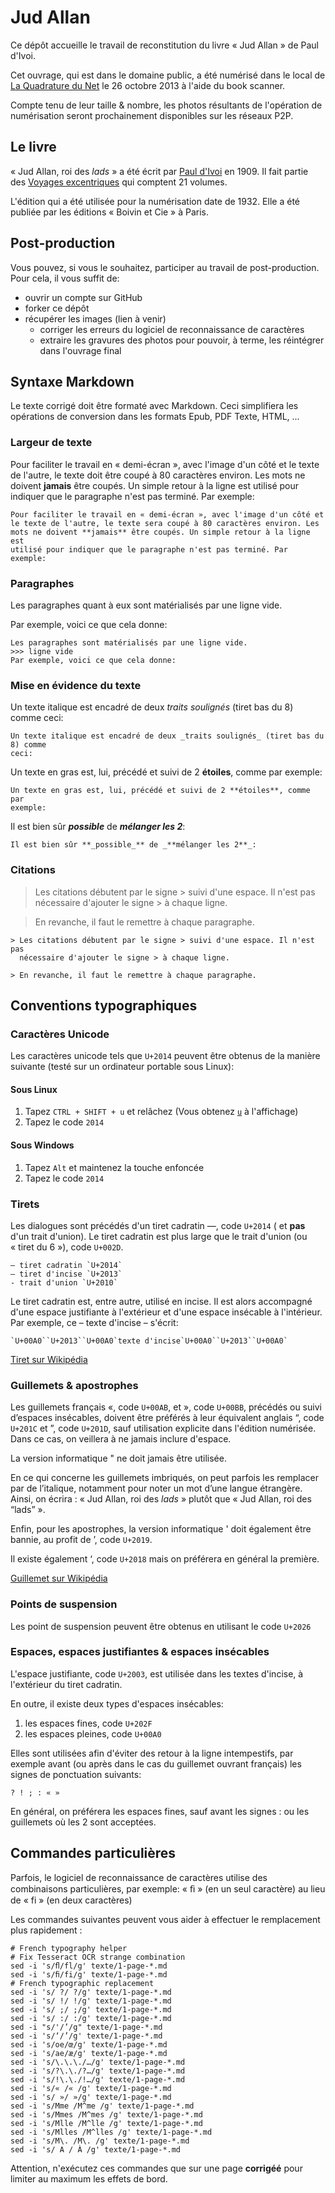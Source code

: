 # Jud Allan

Ce dépôt accueille le travail de reconstitution du livre « Jud Allan »
de Paul d'Ivoi.

Cet ouvrage, qui est dans le domaine public, a été numérisé dans le local
de [La Quadrature du Net](1) le 26 octobre 2013 à l'aide du book scanner.

Compte tenu de leur taille & nombre, les photos résultants de l'opération
de numérisation seront prochainement disponibles sur les réseaux P2P.

## Le livre

« Jud Allan, roi des _lads_ » a été écrit par [Paul d'Ivoi](2)
en 1909. Il fait partie des [Voyages excentriques](3)
qui comptent 21 volumes.

L'édition qui a été utilisée pour la numérisation date de 1932. Elle a
été publiée par les éditions « Boivin et Cie » à Paris.

## Post-production

Vous pouvez, si vous le souhaitez, participer au travail de post-production.
Pour cela, il vous suffit de:

* ouvrir un compte sur GitHub
* forker ce dépôt
* récupérer les images (lien à venir)
  - corriger les erreurs du logiciel de reconnaissance de caractères
  - extraire les gravures des photos pour pouvoir, à terme, les réintégrer
    dans l'ouvrage final

## Syntaxe Markdown

Le texte corrigé doit être formaté avec Markdown. Ceci simplifiera les
opérations de conversion dans les formats Epub, PDF Texte, HTML, ...

### Largeur de texte

Pour faciliter le travail en « demi-écran », avec l'image d'un côté et
le texte de l'autre, le texte doit être coupé à 80 caractères environ. Les
mots ne doivent **jamais** être coupés. Un simple retour à la ligne est
utilisé pour indiquer que le paragraphe n'est pas terminé. Par exemple:

    Pour faciliter le travail en « demi-écran », avec l'image d'un côté et
    le texte de l'autre, le texte sera coupé à 80 caractères environ. Les
    mots ne doivent **jamais** être coupés. Un simple retour à la ligne est
    utilisé pour indiquer que le paragraphe n'est pas terminé. Par exemple:

### Paragraphes

Les paragraphes quant à eux sont matérialisés par une ligne vide.

Par exemple, voici ce que cela donne:

    Les paragraphes sont matérialisés par une ligne vide.
    >>> ligne vide
    Par exemple, voici ce que cela donne:

### Mise en évidence du texte

Un texte italique est encadré de deux _traits soulignés_ (tiret bas du 8) comme ceci:

    Un texte italique est encadré de deux _traits soulignés_ (tiret bas du 8) comme
    ceci:

Un texte en gras est, lui, précédé et suivi de 2 **étoiles**, comme par exemple:

    Un texte en gras est, lui, précédé et suivi de 2 **étoiles**, comme par
    exemple:

Il est bien sûr **_possible_** de _**mélanger les 2**_:

    Il est bien sûr **_possible_** de _**mélanger les 2**_:

### Citations

> Les citations débutent par le signe > suivi d'une espace. Il n'est pas
  nécessaire d'ajouter le signe > à chaque ligne.

> En revanche, il faut le remettre à chaque paragraphe.

    > Les citations débutent par le signe > suivi d'une espace. Il n'est pas
      nécessaire d'ajouter le signe > à chaque ligne.
    
    > En revanche, il faut le remettre à chaque paragraphe.

## Conventions typographiques

### Caractères Unicode

Les caractères unicode tels que `U+2014` peuvent être obtenus de la manière
suivante (testé sur un ordinateur portable sous Linux):

#### Sous Linux

1. Tapez `CTRL + SHIFT + u` et relâchez (Vous obtenez <u>`u`</u> à l'affichage)
2. Tapez le code `2014`

#### Sous Windows

1. Tapez `Alt` et maintenez la touche enfoncée
2. Tapez le code `2014`

### Tirets

Les dialogues sont précédés d'un tiret cadratin —, code `U+2014` ( et **pas**
d'un trait d'union). Le tiret cadratin est plus large que le trait d'union 
(ou « tiret du 6 »), code `U+002D`.

    — tiret cadratin `U+2014`
    – tiret d'incise `U+2013`
    - trait d'union `U+2010`

Le tiret cadratin est, entre autre, utilisé en incise. Il est alors
accompagné d'une espace justifiante à l'extérieur et d'une espace insécable
à l'intérieur.
Par exemple, ce – texte d'incise – s'écrit:

    `U+00A0``U+2013``U+00A0`texte d'incise`U+00A0``U+2013``U+00A0`

[Tiret sur Wikipédia](4)

### Guillemets & apostrophes

Les guillemets français «, code `U+00AB`, et », code  `U+00BB`, précédés ou
suivi d’espaces insécables, doivent être préférés à leur équivalent anglais
“, code `U+201C` et ”, code `U+201D`, sauf utilisation explicite dans l'édition
numérisée. Dans ce cas, on veillera à ne jamais inclure d'espace.

La version informatique " ne doit jamais être utilisée.

En ce qui concerne les guillemets imbriqués, on peut parfois les remplacer par de
l’italique, notamment pour noter un mot d’une langue étrangère. Ainsi, on écrira : « Jud Allan, roi des _lads_ » plutôt que « Jud Allan, roi des “lads” ».

Enfin, pour les apostrophes, la version informatique ' doit également 
être bannie, au profit de ’, code `U+2019`.

Il existe également ‘, code `U+2018` mais on préférera en général la première.

[Guillemet sur Wikipédia](5)

### Points de suspension

Les point de suspension peuvent être obtenus en utilisant le code `U+2026`

### Espaces, espaces justifiantes & espaces insécables

L'espace justifiante, code `U+2003`, est utilisée dans les textes d'incise,
à l'extérieur du tiret cadratin.

En outre, il existe deux types d'espaces insécables:

1. les espaces fines, code `U+202F`
2. les espaces pleines, code `U+00A0`

Elles sont utilisées afin d'éviter des retour à la ligne intempestifs, par
exemple avant (ou après dans le cas du guillemet ouvrant français) les signes de
ponctuation suivants:

    ? ! ; : « »

En général, on préférera les espaces fines, sauf avant les signes : ou les guillemets où les 2 sont acceptées.

## Commandes particulières

Parfois, le logiciel de reconnaissance de caractères utilise des
combinaisons particulières, par exemple: « ﬁ » (en un seul caractère) au
lieu de « fi » (en deux caractères)

Les commandes suivantes peuvent vous aider à effectuer le remplacement plus
rapidement :

    # French typography helper
    # Fix Tesseract OCR strange combination
    sed -i 's/ﬂ/fl/g' texte/1-page-*.md
    sed -i 's/ﬁ/fi/g' texte/1-page-*.md
    # French typographic replacement
    sed -i 's/ ?/ ?/g' texte/1-page-*.md
    sed -i 's/ !/ !/g' texte/1-page-*.md
    sed -i 's/ ;/ ;/g' texte/1-page-*.md
    sed -i 's/ :/ :/g' texte/1-page-*.md
    sed -i "s/'/’/g" texte/1-page-*.md
    sed -i 's/‘/’/g' texte/1-page-*.md
    sed -i 's/oe/œ/g' texte/1-page-*.md
    sed -i 's/ae/æ/g' texte/1-page-*.md
    sed -i 's/\.\.\./…/g' texte/1-page-*.md
    sed -i 's/?\.\./?…/g' texte/1-page-*.md
    sed -i 's/!\.\./!…/g' texte/1-page-*.md
    sed -i 's/« /« /g' texte/1-page-*.md
    sed -i 's/ »/ »/g' texte/1-page-*.md
    sed -i 's/Mme /M^me /g' texte/1-page-*.md
    sed -i 's/Mmes /M^mes /g' texte/1-page-*.md
    sed -i 's/Mlle /M^lle /g' texte/1-page-*.md
    sed -i 's/Mlles /M^lles /g' texte/1-page-*.md
    sed -i 's/M\. /M\. /g' texte/1-page-*.md
    sed -i 's/ A / À /g' texte/1-page-*.md

Attention, n'exécutez ces commandes que sur une page **corrigéé** pour limiter
au maximum les effets de bord.

[1]: http://www.laquadrature.net/fr
[2]: https://fr.wikipedia.org/wiki/Paul_d%27Ivoi
[3]: https://fr.wikipedia.org/wiki/Paul_d%27Ivoi#Les_Voyages_excentriques
[4]: http://fr.wikipedia.org/wiki/Tiret
[5]: http://fr.wikipedia.org/wiki/Guillemets

